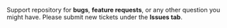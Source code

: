 Support repository for **bugs**, **feature requests**, or any other question you might have. Please submit new tickets under the **Issues tab**.
